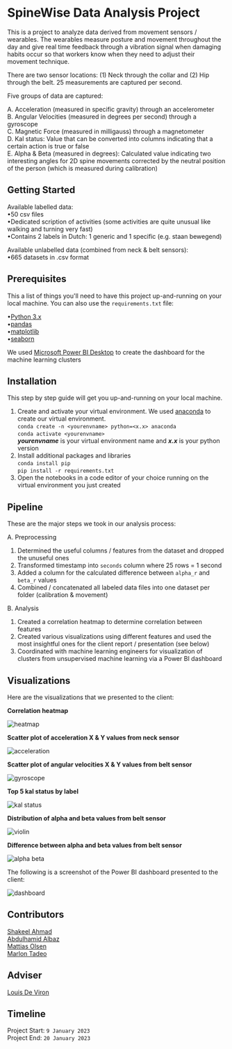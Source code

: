 # SpineWise Data Analysis Project

This is a project to analyze data derived from movement sensors / wearables. The wearables measure posture and movement throughout the day and give real time feedback through a vibration signal when damaging habits occur so that workers know when they need to adjust their movement technique.

There are two sensor locations: (1) Neck through the collar and (2) Hip through the belt. 25 measurements are captured per second.

Five groups of data are captured:

A. Acceleration (measured in specific gravity) through an accelerometer  
B. Angular Velocities (measured in degrees per second) through a gyroscope  
C. Magnetic Force (measured in milligauss) through a magnetometer  
D. Kal status: Value that can be converted into columns indicating that a certain action is true or false  
E. Alpha & Beta (measured in degrees): Calculated value indicating two interesting angles for 2D spine movements corrected by the neutral position of the person (which      is measured during calibration)  

## Getting Started

Available labelled data:  
•50 csv files  
•Dedicated scription of activities (some activities are quite unusual like walking and turning very fast)  
•Contains 2 labels in Dutch: 1 generic and 1 specific (e.g. staan bewegend)  

Available unlabelled data (combined from neck & belt sensors):  
•665 datasets in .csv format

## Prerequisites

This a list of things you'll need to have this project up-and-running on your local machine. You can also use the `requirements.txt` file:

•[Python 3.x](https://www.python.org/downloads/)  
•[pandas](https://pandas.pydata.org/pandas-docs/stable/getting_started/install.html)  
•[matplotlib](https://matplotlib.org/stable/users/installing/index.html)  
•[seaborn](https://seaborn.pydata.org/installing.html)  

We used [Microsoft Power BI Desktop](https://www.microsoft.com/en-us/download/details.aspx?id=58494) to create the dashboard for the machine learning clusters

## Installation

This step by step guide will get you up-and-running on your local machine.

1. Create and activate your virtual environment. We used [anaconda](https://www.anaconda.com/products/distribution) to create our virtual environment.  
   `conda create -n <yourenvname> python=<x.x> anaconda`  
   `conda activate <yourenvname>`  
   ***yourenvname*** is your virtual environment name and ***x.x*** is your python version  
2. Install additional packages and libraries  
   `conda install pip`  
   `pip install -r requirements.txt`  
3. Open the notebooks in a code editor of your choice running on the virtual environment you just created

## Pipeline

These are the major steps we took in our analysis process:

A. Preprocessing
1. Determined the useful columns / features from the dataset and dropped the unuseful ones  
2. Transformed timestamp into `seconds` column where 25 rows = 1 second  
3. Added a column for the calculated difference between `alpha_r` and `beta_r` values  
4. Combined / concatenated all labeled data files into one dataset per folder (calibration & movement)

B. Analysis
1. Created a correlation heatmap to determine correlation between features  
2. Created various visualizations using different features and used the most insightful ones for the client report / presentation (see below)  
3. Coordinated with machine learning engineers for visualization of clusters from unsupervised machine learning via a Power BI dashboard

## Visualizations

Here are the visualizations that we presented to the client:

**Correlation heatmap**

![heatmap](https://github.com/SpineWise-Data-Analysis-Team/SpineWise-Data-Analysis/blob/main/assets/heatmap.png)

**Scatter plot of acceleration X & Y values from neck sensor**

![acceleration](https://github.com/SpineWise-Data-Analysis-Team/SpineWise-Data-Analysis/blob/main/assets/acceleration_x_y_neck.png)

**Scatter plot of angular velocities X & Y values from belt sensor**

![gyroscope](https://github.com/SpineWise-Data-Analysis-Team/SpineWise-Data-Analysis/blob/main/assets/gyroscope_x_y_belt.png)

**Top 5 kal status by label**

![kal status](https://github.com/SpineWise-Data-Analysis-Team/SpineWise-Data-Analysis/blob/main/assets/top_5_kal_status.png)

**Distribution of alpha and beta values from belt sensor**

![violin](https://github.com/SpineWise-Data-Analysis-Team/SpineWise-Data-Analysis/blob/main/assets/violin_alpha_beta.png)

**Difference between alpha and beta values from belt sensor**

![alpha beta](https://github.com/SpineWise-Data-Analysis-Team/SpineWise-Data-Analysis/blob/main/assets/difference_alpha_beta.png)

The following is a screenshot of the Power BI dashboard presented to the client:

![dashboard](https://github.com/SpineWise-Data-Analysis-Team/SpineWise-Data-Analysis/blob/main/assets/dashboard_screenshot.png)

## Contributors

[Shakeel Ahmad](https://github.com/shakilkhan8219)  
[Abdulhamid Albaz](https://github.com/Abdulhamid900)  
[Mattias Olsen](https://github.com/auth-ooh-mate)  
[Marlon Tadeo](https://github.com/m9tadeo)  

## Adviser

[Louis De Viron](https://github.com/devironl)

## Timeline

Project Start: `9 January 2023`  
Project End: `20 January 2023`
